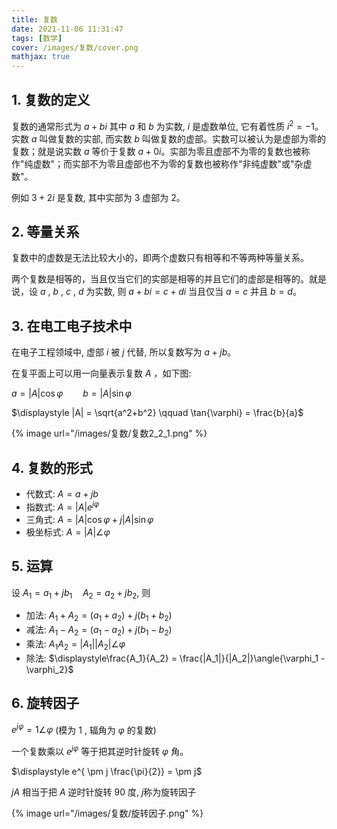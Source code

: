 ```yaml
---
title: 复数
date: 2021-11-06 11:31:47
tags: [数学]
cover: /images/复数/cover.png
mathjax: true
---
```


## 1. 复数的定义

复数的通常形式为 $a + bi$ 其中 $a$ 和 $b$ 为实数, $i$ 是虚数单位, 它有着性质 $i^{2}=-1$。实数 $a$ 叫做复数的实部, 而实数 $b$ 叫做复数的虚部。实数可以被认为是虚部为零的复数；就是说实数 $a$ 等价于复数 $a+0i$。实部为零且虚部不为零的复数也被称作"纯虚数"；而实部不为零且虚部也不为零的复数也被称作"非纯虚数"或"杂虚数"。

例如 $3+2i$ 是复数, 其中实部为 $3$ 虚部为 $2$。

## 2. 等量关系
复数中的虚数是无法比较大小的，即两个虚数只有相等和不等两种等量关系。

两个复数是相等的，当且仅当它们的实部是相等的并且它们的虚部是相等的。就是说，设 $a$ , $b$ , $c$ , $d$ 为实数, 则 $a+bi=c+di$ 当且仅当 $a=c$ 并且 $b = d$。

## 3. 在电工电子技术中
在电子工程领域中, 虚部 $i$ 被 $j$ 代替, 所以复数写为 $a+jb$。

在复平面上可以用一向量表示复数 $A$ ，如下图:

$\displaystyle a = |A|\cos{\varphi} \qquad b = |A|\sin{\varphi}$

$\displaystyle |A| = \sqrt{a^2+b^2} \qquad \tan{\varphi} = \frac{b}{a}$

{%  image
    url="/images/复数/复数2_2_1.png"
%}

## 4. 复数的形式
* 代数式: $\displaystyle A=a+jb$
* 指数式: $\displaystyle A=|A|e^{j\varphi}$
* 三角式: $\displaystyle A=|A|\cos{\varphi} + j|A|\sin{\varphi}$
* 极坐标式: $\displaystyle A=|A|\angle{\varphi}$

## 5. 运算
设 $\displaystyle A_{1} = a_{1}+jb_{1} \quad A_2=a_2+jb_2$, 则

* 加法: $\displaystyle A_{1} + A_2 = (a_1 + a_2)+j(b_1 + b_2)$
* 减法: $\displaystyle A_{1} - A_2 = (a_1 - a_2)+j(b_1 - b_2)$
* 乘法: $\displaystyle A_1A_2 = |A_1||A_2|\angle \varphi$
* 除法: $\displaystyle\frac{A_1}{A_2} = \frac{|A_1|}{|A_2|}\angle{\varphi_1 - \varphi_2}$
  

## 6. 旋转因子
$\displaystyle e^{j\varphi} = 1\angle\varphi$ (模为 $1$ , 辐角为 $\varphi$ 的复数)

一个复数乘以 $e^{j\varphi}$ 等于把其逆时针旋转 $\varphi$ 角。

$\displaystyle e^{ \pm j \frac{\pi}{2}} = \pm j$

$jA$ 相当于把 $A$ 逆时针旋转 $90$ 度, $j$称为旋转因子

{%  image
    url="/images/复数/旋转因子.png"
%}